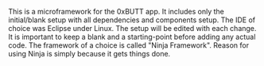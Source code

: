 This is a microframework for the 0xBUTT app.  It includes only the initial/blank setup with all dependencies and components setup. The IDE of choice was Eclipse under Linux. The setup will be edited with each change. It is important to keep a blank and a starting-point before adding any actual code. The framework of a choice is called "Ninja Framework". Reason for using Ninja is simply because it gets things done.
